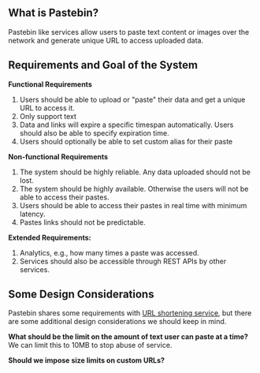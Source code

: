 ## What is Pastebin?

Pastebin like services allow users to paste text content or images over the network and generate unique URL to access uploaded data.



## Requirements and Goal of the System

**Functional Requirements**

1. Users should be able to upload or "paste" their data and get a unique URL to access it.
2. Only support text
3. Data and links will expire a specific timespan automatically. Users should also be able to specify expiration time.
4. Users should optionally be able to set custom alias for their paste



**Non-functional Requirements**

1. The system should be highly reliable. Any data uploaded should not be lost.
2. The system should be highly available. Otherwise the users will not be able to access  their pastes.
3. Users should be able to access their pastes in real time with minimum latency.
4. Pastes links should not be predictable.



**Extended Requirements:**

1. Analytics, e.g., how many times a paste was accessed.
2. Services should also be accessible through REST APIs by other services.



## Some Design Considerations

Pastebin shares some requirements with [URL shortening service](https://abhi-shukla21.github.io/2021/08/09/Designing-a-URL-shortening-service-like-tinyUrl.html), but there are some additional design considerations we should keep in mind.



**What should be the limit on the amount of text user can paste at a time?** We can limit this to 10MB to stop abuse of service.



**Should we impose size limits on custom URLs?** 

